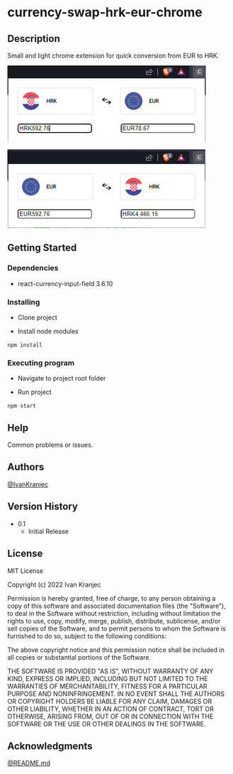 # currency-swap-hrk-eur-chrome

## Description

Small and light chrome extension for quick conversion from EUR to HRK.

![Converting EUR to HRK](/docs/img/1.png "Converting EUR to HRK")

![Converting HRK to EUR](/docs/img/2.png "Convering HRK to EUR")

## Getting Started

### Dependencies

* react-currency-input-field 3.6.10

### Installing

* Clone project

* Install node modules
```
npm install
```

### Executing program

* Navigate to project root folder 
  
* Run project
```
npm start
```

## Help

Common problems or issues.

## Authors

[@IvanKranjec](https://www.linkedin.com/in/ivan-kranjec-96352a1b7)

## Version History

* 0.1
    * Initial Release

## License

MIT License

Copyright (c) 2022 Ivan Kranjec

Permission is hereby granted, free of charge, to any person obtaining a copy
of this software and associated documentation files (the "Software"), to deal
in the Software without restriction, including without limitation the rights
to use, copy, modify, merge, publish, distribute, sublicense, and/or sell
copies of the Software, and to permit persons to whom the Software is
furnished to do so, subject to the following conditions:

The above copyright notice and this permission notice shall be included in all
copies or substantial portions of the Software.

THE SOFTWARE IS PROVIDED "AS IS", WITHOUT WARRANTY OF ANY KIND, EXPRESS OR
IMPLIED, INCLUDING BUT NOT LIMITED TO THE WARRANTIES OF MERCHANTABILITY,
FITNESS FOR A PARTICULAR PURPOSE AND NONINFRINGEMENT. IN NO EVENT SHALL THE
AUTHORS OR COPYRIGHT HOLDERS BE LIABLE FOR ANY CLAIM, DAMAGES OR OTHER
LIABILITY, WHETHER IN AN ACTION OF CONTRACT, TORT OR OTHERWISE, ARISING FROM,
OUT OF OR IN CONNECTION WITH THE SOFTWARE OR THE USE OR OTHER DEALINGS IN THE
SOFTWARE.

## Acknowledgments

[@README.md](https://gist.github.com/DomPizzie/7a5ff55ffa9081f2de27c315f5018afc)
